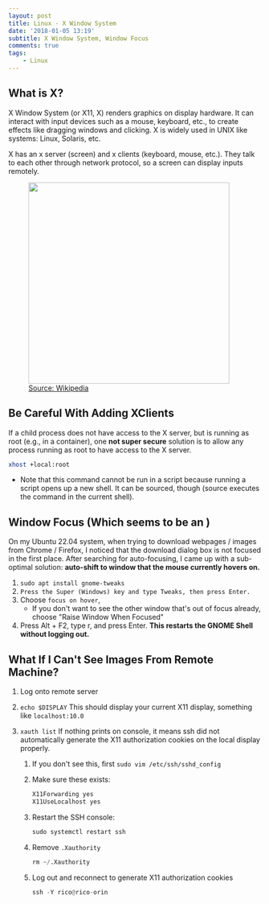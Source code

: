 ```yaml
---
layout: post
title: Linux - X Window System
date: '2018-01-05 13:19'
subtitle: X Window System, Window Focus
comments: true
tags:
    - Linux
---
```


## What is X?

X Window System (or X11, X) renders graphics on display hardware. It can interact with input devices such as a mouse, keyboard, etc., to create effects like dragging windows and clicking. X is widely used in UNIX like systems: Linux, Solaris, etc.

X has an x server (screen) and x clients (keyboard, mouse, etc.). They talk to each other through network protocol, so a screen can display inputs remotely.

<p align="center">
    <figure>
        <img src="https://github.com/user-attachments/assets/24188326-ceec-4299-977f-75752a5626e9" height="400" alt=""/>
        <figcaption><a href="https://en.wikipedia.org/wiki/X_Window_System">Source: Wikipedia </a></figcaption>
    </figure>
</p>

## Be Careful With Adding XClients

If a child process does not have access to the X server, but is running as root (e.g., in a container), one **not super secure** solution is to allow any process running as root to have access to the X server.

```bash
xhost +local:root
```

- Note that this command cannot be run in a script because running a script opens up a new shell. It can be sourced, though (source executes the command in the current shell).

## Window Focus (Which seems to be an )

On my Ubuntu 22.04 system, when trying to download webpages / images from Chrome / Firefox, I noticed that the download dialog box is not focused in the first place. After searching for auto-focusing, I came up with a sub-optimal solution: **auto-shift to window that the mouse currently hovers on.**

1. `sudo apt install gnome-tweaks`
2. `Press the Super (Windows) key and type Tweaks, then press Enter.`
3. Choose `focus on hover`,
    - If you don't want to see the other window that's out of focus already, choose "Raise Window When Focused"
4. Press Alt + F2, type r, and press Enter. **This restarts the GNOME Shell without logging out.**

## What If I Can't See Images From Remote Machine?

1. Log onto remote server

2. `echo $DISPLAY` This should display your current X11 display, something like `localhost:10.0`

3. `xauth list` If nothing prints on console, it means ssh did not automatically generate the X11 authorization cookies on the local display properly.
    1. If you don't see this, first `sudo vim /etc/ssh/sshd_config`
    2. Make sure these exists:

        ```python
        X11Forwarding yes
        X11UseLocalhost yes
        ```

    3. Restart the SSH console:

        ```python
        sudo systemctl restart ssh
        ```

    4. Remove `.Xauthority`

        ```python
        rm ~/.Xauthority
        ```

    5. Log out and reconnect to generate X11 authorization cookies

        ```python
        ssh -Y rico@rico-orin
        ```
